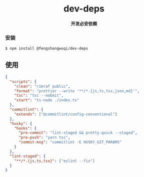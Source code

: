 <h1 align="center">
dev-deps
</h1>

<h4 align="center">
开发必安依赖
</h4>

### 安装

```
$ npm install @fengshangwuqi/dev-deps
```

## 使用

```json
{
  "scripts": {
    "clean": "rimraf public",
    "format": "prettier --write '**/*.{js,ts,tsx,json,md}'",
    "tsc": "tsc --noEmit",
    "start": "ts-node ./index.ts"
  },
  "commitlint": {
    "extends": ["@commitlint/config-conventional"]
  },
  "husky": {
    "hooks": {
      "pre-commit": "lint-staged && pretty-quick --staged",
      "pre-push": "yarn tsc",
      "commit-msg": "commitlint -E HUSKY_GIT_PARAMS"
    }
  },
  "lint-staged": {
    "**/*.{js,ts,tsx}": ["eslint --fix"]
  }
}
```
